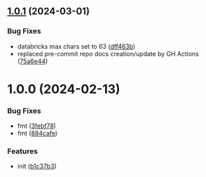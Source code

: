 ## [1.0.1](https://github.com/data-platform-hq/terraform-azurerm-naming/compare/v1.0.0...v1.0.1) (2024-03-01)


### Bug Fixes

* databricks max chars set to 63 ([dff463b](https://github.com/data-platform-hq/terraform-azurerm-naming/commit/dff463b5eb607127cd97ea1142eb7716412d9d89))
* replaced pre-commit repo docs creation/update by GH Actions ([75a6e44](https://github.com/data-platform-hq/terraform-azurerm-naming/commit/75a6e4437755b6639c7dad1d5148a8e9980f18b9))

# 1.0.0 (2024-02-13)


### Bug Fixes

* fmt ([3febf78](https://github.com/data-platform-hq/terraform-azurerm-naming/commit/3febf78b34d239836c249577c3d7529a803f2aed))
* fmt ([884cafe](https://github.com/data-platform-hq/terraform-azurerm-naming/commit/884cafeeb974979b6778433405a0340478dbeebc))


### Features

* init ([b1c37b3](https://github.com/data-platform-hq/terraform-azurerm-naming/commit/b1c37b3a4cc80c99e281639da27dcd18b3651823))
